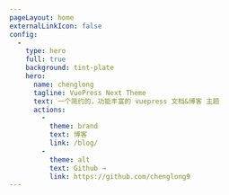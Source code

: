 ```yaml
---
pageLayout: home
externalLinkIcon: false
config:
  -
    type: hero
    full: true
    background: tint-plate
    hero:
      name: chenglong
      tagline: VuePress Next Theme
      text: 一个简约的，功能丰富的 vuepress 文档&博客 主题
      actions:
        -
          theme: brand
          text: 博客
          link: /blog/
        -
          theme: alt
          text: Github →
          link: https://github.com/chenglong9
---
```

